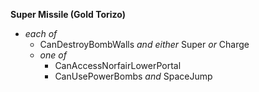 ﻿**Super Missile (Gold Torizo)**

- *each of*
  - CanDestroyBombWalls *and either* Super *or* Charge
  - *one of*
    - CanAccessNorfairLowerPortal
    - CanUsePowerBombs *and* SpaceJump
